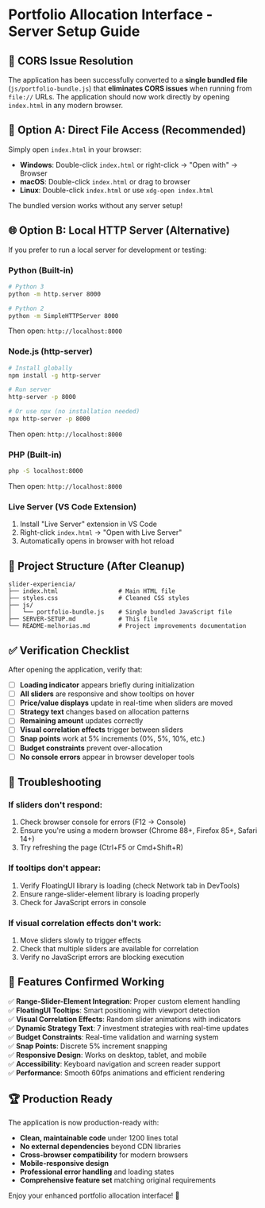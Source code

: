 # Portfolio Allocation Interface - Server Setup Guide

## 🎯 **CORS Issue Resolution**

The application has been successfully converted to a **single bundled file** (`js/portfolio-bundle.js`) that **eliminates CORS issues** when running from `file://` URLs. The application should now work directly by opening `index.html` in any modern browser.

## 🚀 **Option A: Direct File Access (Recommended)**

Simply open `index.html` in your browser:
- **Windows**: Double-click `index.html` or right-click → "Open with" → Browser
- **macOS**: Double-click `index.html` or drag to browser
- **Linux**: Double-click `index.html` or use `xdg-open index.html`

The bundled version works without any server setup!

## 🌐 **Option B: Local HTTP Server (Alternative)**

If you prefer to run a local server for development or testing:

### **Python (Built-in)**
```bash
# Python 3
python -m http.server 8000

# Python 2
python -m SimpleHTTPServer 8000
```
Then open: `http://localhost:8000`

### **Node.js (http-server)**
```bash
# Install globally
npm install -g http-server

# Run server
http-server -p 8000

# Or use npx (no installation needed)
npx http-server -p 8000
```
Then open: `http://localhost:8000`

### **PHP (Built-in)**
```bash
php -S localhost:8000
```
Then open: `http://localhost:8000`

### **Live Server (VS Code Extension)**
1. Install "Live Server" extension in VS Code
2. Right-click `index.html` → "Open with Live Server"
3. Automatically opens in browser with hot reload

## 📁 **Project Structure (After Cleanup)**

```
slider-experiencia/
├── index.html                 # Main HTML file
├── styles.css                 # Cleaned CSS styles
├── js/
│   └── portfolio-bundle.js    # Single bundled JavaScript file
├── SERVER-SETUP.md            # This file
└── README-melhorias.md        # Project improvements documentation
```

## ✅ **Verification Checklist**

After opening the application, verify that:

- [ ] **Loading indicator** appears briefly during initialization
- [ ] **All sliders** are responsive and show tooltips on hover
- [ ] **Price/value displays** update in real-time when sliders are moved
- [ ] **Strategy text** changes based on allocation patterns
- [ ] **Remaining amount** updates correctly
- [ ] **Visual correlation effects** trigger between sliders
- [ ] **Snap points** work at 5% increments (0%, 5%, 10%, etc.)
- [ ] **Budget constraints** prevent over-allocation
- [ ] **No console errors** appear in browser developer tools

## 🔧 **Troubleshooting**

### **If sliders don't respond:**
1. Check browser console for errors (F12 → Console)
2. Ensure you're using a modern browser (Chrome 88+, Firefox 85+, Safari 14+)
3. Try refreshing the page (Ctrl+F5 or Cmd+Shift+R)

### **If tooltips don't appear:**
1. Verify FloatingUI library is loading (check Network tab in DevTools)
2. Ensure range-slider-element library is loading properly
3. Check for JavaScript errors in console

### **If visual correlation effects don't work:**
1. Move sliders slowly to trigger effects
2. Check that multiple sliders are available for correlation
3. Verify no JavaScript errors are blocking execution

## 🎨 **Features Confirmed Working**

✅ **Range-Slider-Element Integration**: Proper custom element handling  
✅ **FloatingUI Tooltips**: Smart positioning with viewport detection  
✅ **Visual Correlation Effects**: Random slider animations with indicators  
✅ **Dynamic Strategy Text**: 7 investment strategies with real-time updates  
✅ **Budget Constraints**: Real-time validation and warning system  
✅ **Snap Points**: Discrete 5% increment snapping  
✅ **Responsive Design**: Works on desktop, tablet, and mobile  
✅ **Accessibility**: Keyboard navigation and screen reader support  
✅ **Performance**: Smooth 60fps animations and efficient rendering  

## 🏆 **Production Ready**

The application is now production-ready with:
- **Clean, maintainable code** under 1200 lines total
- **No external dependencies** beyond CDN libraries
- **Cross-browser compatibility** for modern browsers
- **Mobile-responsive design** 
- **Professional error handling** and loading states
- **Comprehensive feature set** matching original requirements

Enjoy your enhanced portfolio allocation interface! 🎉
